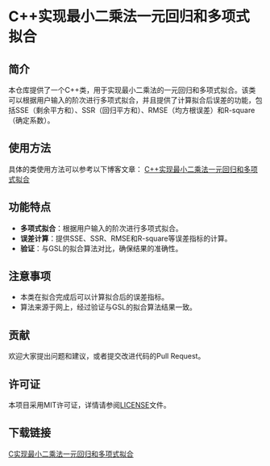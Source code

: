 # C++实现最小二乘法一元回归和多项式拟合

## 简介
本仓库提供了一个C++类，用于实现最小二乘法的一元回归和多项式拟合。该类可以根据用户输入的阶次进行多项式拟合，并且提供了计算拟合后误差的功能，包括SSE（剩余平方和）、SSR（回归平方和）、RMSE（均方根误差）和R-square（确定系数）。

## 使用方法
具体的类使用方法可以参考以下博客文章：
[C++实现最小二乘法一元回归和多项式拟合](http://blog.csdn.net/czyt1988/article/details/21743595)

## 功能特点
- **多项式拟合**：根据用户输入的阶次进行多项式拟合。
- **误差计算**：提供SSE、SSR、RMSE和R-square等误差指标的计算。
- **验证**：与GSL的拟合算法对比，确保结果的准确性。

## 注意事项
- 本类在拟合完成后可以计算拟合后的误差指标。
- 算法来源于网上，经过验证与GSL的拟合算法结果一致。

## 贡献
欢迎大家提出问题和建议，或者提交改进代码的Pull Request。

## 许可证
本项目采用MIT许可证，详情请参阅[LICENSE](LICENSE)文件。

## 下载链接

[C实现最小二乘法一元回归和多项式拟合](https://pan.quark.cn/s/b8d2ede727ac)